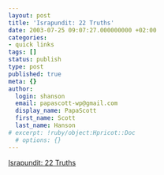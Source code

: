 ```yaml
---
layout: post
title: 'Israpundit: 22 Truths'
date: 2003-07-25 09:07:27.000000000 +02:00
categories:
- quick links
tags: []
status: publish
type: post
published: true
meta: {}
author:
  login: shanson
  email: papascott-wp@gmail.com
  display_name: PapaScott
  first_name: Scott
  last_name: Hanson
# excerpt: !ruby/object:Hpricot::Doc
  # options: {}
---
```

<p><a title="If even only half of them are true..." href="http://israpundit.com/archives/001803.html">Israpundit: 22 Truths</a></p>
